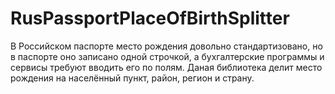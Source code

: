 # RusPassportPlaceOfBirthSplitter
В Российском паспорте место рождения довольно стандартизовано, 
но в паспорте оно записано одной строчкой, а бухгалтерские программы и сервисы требуют вводить его по полям.
Даная библиотека делит место рождения на населённый пункт, район, регион и страну.
